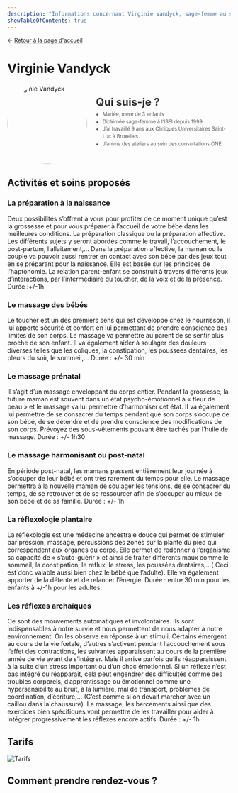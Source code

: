 ```yaml
---
description: "Informations concernant Virginie Vandyck, sage-femme au sein du CMP 1315"
showTableOfContents: true
---
```


<p style="font-size: 0.9em; margin: 0 0 30px 0">
    ← <a href="/">
        Retour à la page d'accueil
    </a>
</p>

# Virginie Vandyck
     

<div style="display: flex; align-items: center; flex-wrap: wrap; gap: 20px; margin-bottom: 30px;">
        <div style="flex-shrink: 0;">
            <img src="/images/virginie-vandyck.jpg" alt="Virginie Vandyck" 
                 style="width: 180px; height: 180px; border-radius: 50%; object-fit: cover;">
        </div>
        <div style="flex: 1; min-width: 250px;">
            <h2 style="margin: 0; font-size: 1.7em; color: #333;">Qui suis-je ?</h2>
          <ul style="font-size: 0.8em; color: #555; line-height: 1.5; padding-left: 15px; margin-top: 5px;">
            <li>Mariée, mère de 3 enfants</li>
            <li>Diplômée sage-femme à l’ISEI depuis 1999</li>
            <li>J’ai travaillé 9 ans aux Cliniques Universitaires Saint-Luc à Bruxelles</li>
            <li>J’anime des ateliers au sein des consultations ONE</li>
        </ul>
        </div>
    </div>
    
## Activités et soins proposés

### La préparation à la naissance

Deux possibilités s’offrent à vous pour profiter de ce moment unique qu’est la grossesse et pour vous préparer à l’accueil de votre bébé dans les meilleures conditions. La préparation classique ou la préparation affective. Les différents sujets y seront abordés comme le travail, l’accouchement, le post-partum, l’allaitement,…
Dans la préparation affective, la maman ou le couple va pouvoir aussi rentrer en contact avec son bébé par des jeux tout en se préparant pour la naissance. Elle est basée sur les principes de l’haptonomie. La relation parent-enfant se construit à travers différents jeux d’interactions, par l’intermédiaire du toucher, de la voix et de la présence.
Durée :+/-1h

### Le massage des bébés

Le toucher est un des premiers sens qui est développé chez le nourrisson, il lui apporte sécurité et confort en lui permettant de prendre conscience des limites de son corps.
Le massage va permettre au parent de se sentir plus proche de son enfant. Il va également aider à soulager des douleurs diverses telles que les coliques, la constipation, les poussées dentaires, les pleurs du soir, le sommeil,…
Durée : +/- 30 min

### Le massage prénatal

Il s’agit d’un massage enveloppant du corps entier.
Pendant la grossesse, la future maman est souvent dans un état psycho-émotionnel à « fleur de peau » et le massage va lui permettre d’harmoniser cet état.
Il va également lui permettre de se consacrer du temps pendant que son corps s’occupe de son bébé, de se détendre et de prendre conscience des modifications de son corps.
Prévoyez des sous-vêtements pouvant être tachés par l’huile de massage.
Durée : +/- 1h30

### Le massage harmonisant ou post-natal

En période post-natal, les mamans passent entièrement leur journée à s’occuper de leur bébé et ont très rarement du temps pour elle.
Le massage permettra à la nouvelle maman de soulager les tensions, de se consacrer du temps, de se retrouver et de se ressourcer afin de s’occuper au mieux de son bébé et de sa famille.
Durée : +/- 1h

### La réflexologie plantaire

La réflexologie est une médecine ancestrale douce qui permet de stimuler par pression, massage, percussions des zones sur la plante du pied qui correspondent aux organes du corps. Elle permet de redonner à l’organisme sa capacité de « s’auto-guérir » et ainsi de traiter différents maux comme le sommeil, la constipation, le reflux, le stress, les poussées dentaires,…( Ceci est donc valable aussi bien chez le bébé que l’adulte). Elle va également apporter de la détente et de relancer l’énergie.
Durée : entre 30 min pour les enfants à +/-1h pour les adultes.


### Les réflexes archaïques

Ce sont des mouvements automatiques et involontaires. Ils sont indispensables à notre survie et nous permettent de nous adapter à notre environnement. On les observe en réponse à un stimuli. Certains émergent au cours de la vie fœtale, d’autres s’activent pendant l’accouchement sous l’effet des contractions, les suivantes apparaissent au cours de la première année de vie avant de s’intégrer. Mais il arrive parfois qu’ils réapparaissent à la suite d’un stress important ou d’un choc émotionnel.
Si un réflexe n’est pas intégré ou réapparait, cela peut engendrer des difficultés comme des troubles corporels, d’apprentissage ou émotionnel comme une hypersensibilité au bruit, à la lumière, mal de transport, problèmes de coordination, d’écriture,… (C’est comme si on devait marcher avec un caillou dans la chaussure).
Le massage, les bercements ainsi que des exercices bien spécifiques vont permettre de les travailler pour aider à intégrer progressivement les réflexes encore actifs.
Durée : +/- 1h

## Tarifs

![Tarifs](/images/virginie-vandyck/tarif-consultations.png)

## Comment prendre rendez-vous ?




